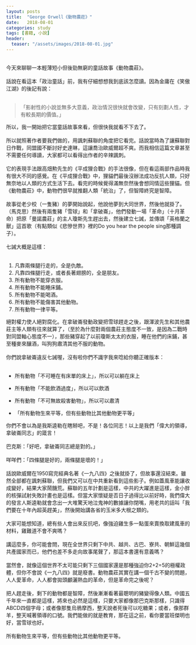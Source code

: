 ```yaml
---
layout: posts
title:  "George Orwell《動物農莊》"
date:   2018-08-01
categories: study
tags: [書籍, 小說]
header: 
  teaser: "/assets/images/2018-08-01.jpg"
---
```

<br>
今天來聊聊一本輕薄短小但後勁無窮的童話故事《動物農莊》。<br><br>
話說在看這本「政治童話」前，我有仔細想想我到底該怎麼讀。因為金庸在《笑傲江湖》的後記有說：<br><br>

> 「影射性的小說並無多大意義，政治情況很快就會改變，只有刻劃人性，才有較長期的價值。」

所以，我一開始把它當童話故事來看，但很快我就看不下去了。<br><br>
所以就照著作者要我們做的，用諷刺蘇聯的角度把它看完。話說當時為了讓蘇聯對日作戰，同盟國不斷討好史達琳，這讓喬治歐威爾超不爽。而我相信這篇文章甚至不需要任何導讀，大家都可以看得出作者的辛辣諷刺。<br><br>
它的表現手法跟高畑勲先生的《平成狸合戰》的手法很像，但在看這兩部作品時我有很大不同的感覺。在《平成狸合戰》中，狸貓們最後沒辦法成功反抗人類，只好無奈地以人類的方式生活下去。看完的時候覺得滿無奈然後會想同情這些狸貓。但《動物農莊》中，動物們很早就推翻人類「統治」了，但智障終究是智障。<br><br>
故事從老少校（一隻豬）的夢開始說起，他說他夢到大同世界，然後他就掛了。（馬克思）然後有兩隻豬「雪球」和「拿破崙」，他們發動一場「革命」（十月革命）把原「曼諾農莊」的主人瓊斯先生趕出去，然後建立七誡，並傳頌「英格蘭之獸」這首歌（有點類似《悲慘世界》裡的Do you hear the people sing那種調子）。<br><br>
七誡大概是這樣：<br><br>

1. 凡靠兩條腿行走的，全是仇敵。
2. 凡靠四條腿行走，或者長著翅膀的，全是朋友。
3. 所有動物不能穿衣服。
4. 所有動物不能睡床鋪。
5. 所有動物不能喝酒。
6. 所有動物不能傷害其他動物。
7. 所有動物一律平等。

絕對權力使人絕對腐化。在拿破崙發動政變把雪球趕走之後，跟渾波先生和其他農莊主等人類有往來就算了，（至於為什麼對兩個農莊主態度不一致，是因為二戰時對同盟軸心態度不一），那些豬穿起了以前瓊斯太太的衣服，睡在他們的床鋪，甚至種麥來釀酒，叫狗狗肅清其他不服的動物。<br><br>
你們說拿破崙違反七誡喔，沒有啦你們不識字我來唸給你聽正確版本：<br><br>

- 所有動物「不可睡在有床單的床上」，所以可以躺在床上
- 所有動物「不能飲酒過度」，所以可以飲酒
- 所有動物「不可無故殺害動物」，所以可以肅清

- 「所有動物生來平等，但有些動物比其他動物更平等」

你們不會以為是我斯逵勒在瞎掰吧，不是！各位同志！以上是我們「偉大的領導，拿破崙同志」的箴言！<br><br>
巴克斯：「好吧，拿破崙同志總是對的。」<br><br>
咩咩們：「四條腿是好的，兩條腿是壞的！」<br><br>
話說歐威爾在1950寫完經典名著《一九八四》之後就掛了，但故事還沒結束。雖然全部都在諷刺蘇聯，但我們又可以在中共重新看到這些影子。例如蓋風車能讓收成變好，結果大家鬧饑荒。蘇聯的五年計劃是這樣，中共的大躍進是這樣，金小胖的核彈試射失敗計畫也是這樣。但當大家懷疑是否日子過得比以前好時，我們偉大的發言人斯逵勒就會念出一大堆驚天地泣鬼神的數據讓你閉嘴，用老共的話叫「我們要在十年內超英趕美」，然後開始講各省的玉米多大根之類的。<br><br>
大家可能想知道，總有些人會出來反抗吧，像強迫雞生多一點蛋來賣換取建風車的材料，雞難道不會不爽嗎？<br><br>
講這麼多，你可能會問，現在全世界只剩下中共、越共、古巴、寮共、朝鮮這幾個共產國家而已，他們也差不多走向故事尾聲了，那這本書還有意義嗎？<br><br>
當然會，就像這個世界不太可能只剩下三個國家還是那種強迫你2+2=5的極權政體，但你不會說《一九八四》就是廢書。動物農莊其實在講一個千古不變的問題，人人愛革命，人人都會拋頭顱灑熱血的革命，但是革命完之後呢？<br><br>
把人趕走後，剩下的動物都是智障，然後漸漸看著最聰明的豬變得像人類。中國五千年來一直都是這樣，將來也必然是這樣，只要大家都像那巴克斯那樣，只識得ABCD四個字母；或者像那隻烏鴉摩西，整天說者死後可以吃糖果；或者，像那群羊，整天喊著領導的口號。我們能做的就是教育，那在這之前，看你要當班傑明也好，當雪球也好。<br><br>
所有動物生來平等，但有些動物比其他動物更平等。<br><br>
<br><br>
